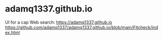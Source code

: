 # adamq1337.github.io
UI for a cap
Web search: https://adamq1337.github.io
https://github.com/adamq1337/adamq1337.github.io/blob/main/Fitcheck/index.html
